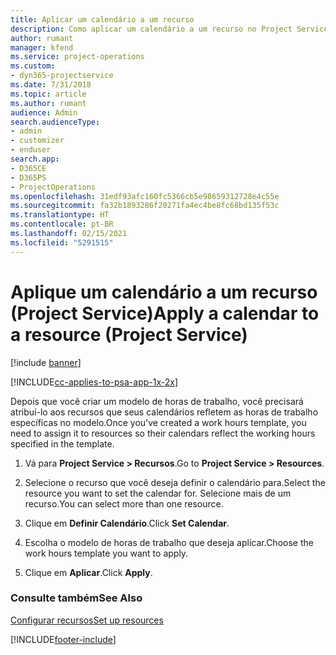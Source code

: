 ```yaml
---
title: Aplicar um calendário a um recurso
description: Como aplicar um calendário a um recurso no Project Service
author: rumant
manager: kfend
ms.service: project-operations
ms.custom:
- dyn365-projectservice
ms.date: 7/31/2018
ms.topic: article
ms.author: rumant
audience: Admin
search.audienceType:
- admin
- customizer
- enduser
search.app:
- D365CE
- D365PS
- ProjectOperations
ms.openlocfilehash: 31edf93afc160fc5366cb5e98659312728e4c55e
ms.sourcegitcommit: fa32b1893286f20271fa4ec4be8fc68bd135f53c
ms.translationtype: HT
ms.contentlocale: pt-BR
ms.lasthandoff: 02/15/2021
ms.locfileid: "5291515"
---
```

# <a name="apply-a-calendar-to-a-resource-project-service"></a><span data-ttu-id="9cd3e-103">Aplique um calendário a um recurso (Project Service)</span><span class="sxs-lookup"><span data-stu-id="9cd3e-103">Apply a calendar to a resource (Project Service)</span></span>

[!include [banner](../includes/psa-now-project-operations.md)]

[!INCLUDE[cc-applies-to-psa-app-1x-2x](../includes/cc-applies-to-psa-app-1x-2x.md)]

<span data-ttu-id="9cd3e-104">Depois que você criar um modelo de horas de trabalho, você precisará atribuí-lo aos recursos que seus calendários refletem as horas de trabalho específicas no modelo.</span><span class="sxs-lookup"><span data-stu-id="9cd3e-104">Once you’ve created a work hours template, you need to assign it to resources so their calendars reflect the working hours specified in the template.</span></span>  
  
1.  <span data-ttu-id="9cd3e-105">Vá para **Project Service > Recursos**.</span><span class="sxs-lookup"><span data-stu-id="9cd3e-105">Go to **Project Service > Resources**.</span></span>  
  
2.  <span data-ttu-id="9cd3e-106">Selecione o recurso que você deseja definir o calendário para.</span><span class="sxs-lookup"><span data-stu-id="9cd3e-106">Select the resource you want to set the calendar for.</span></span> <span data-ttu-id="9cd3e-107">Selecione mais de um recurso.</span><span class="sxs-lookup"><span data-stu-id="9cd3e-107">You can select more than one resource.</span></span>  
  
3.  <span data-ttu-id="9cd3e-108">Clique em **Definir Calendário**.</span><span class="sxs-lookup"><span data-stu-id="9cd3e-108">Click **Set Calendar**.</span></span>  
  
4.  <span data-ttu-id="9cd3e-109">Escolha o modelo de horas de trabalho que deseja aplicar.</span><span class="sxs-lookup"><span data-stu-id="9cd3e-109">Choose the work hours template you want to apply.</span></span>  
  
5.  <span data-ttu-id="9cd3e-110">Clique em **Aplicar**.</span><span class="sxs-lookup"><span data-stu-id="9cd3e-110">Click **Apply**.</span></span>  
  
### <a name="see-also"></a><span data-ttu-id="9cd3e-111">Consulte também</span><span class="sxs-lookup"><span data-stu-id="9cd3e-111">See Also</span></span>  
 [<span data-ttu-id="9cd3e-112">Configurar recursos</span><span class="sxs-lookup"><span data-stu-id="9cd3e-112">Set up resources</span></span>](../psa/set-up-resources.md)


[!INCLUDE[footer-include](../includes/footer-banner.md)]